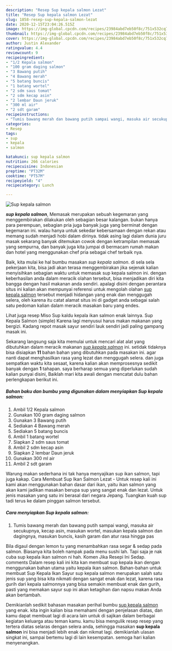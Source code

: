 ```yaml
---
description: "Resep Sup kepala salmon Lezat"
title: "Resep Sup kepala salmon Lezat"
slug: 1858-resep-sup-kepala-salmon-lezat
date: 2020-12-15T23:04:26.515Z
image: https://img-global.cpcdn.com/recipes/23984abd7eb50f8c/751x532cq70/sup-kepala-salmon-foto-resep-utama.jpg
thumbnail: https://img-global.cpcdn.com/recipes/23984abd7eb50f8c/751x532cq70/sup-kepala-salmon-foto-resep-utama.jpg
cover: https://img-global.cpcdn.com/recipes/23984abd7eb50f8c/751x532cq70/sup-kepala-salmon-foto-resep-utama.jpg
author: Justin Alexander
ratingvalue: 4.4
reviewcount: 9
recipeingredient:
- "1/2 Kepala salmon"
- "100 gram daging salmon"
- "3 Bawang putih"
- "4 Bawang merah"
- "5 batang buncis"
- "1 batang wortel"
- "2 sdm saus tomat"
- "2 sdm kecap asin"
- "2 lembar Daun jeruk"
- "300 ml air"
- "2 sdt garam"
recipeinstructions:
- "Tumis bawang merah dan bawang putih sampai wangi, masuka air secukupnya, kecap asin, masukan wortel, masukan kepala salmon dan dagingnya, masukan buncis, kasih garam dan atur rasa hingga pas"
categories:
- Resep
tags:
- sup
- kepala
- salmon

katakunci: sup kepala salmon 
nutrition: 266 calories
recipecuisine: Indonesian
preptime: "PT32M"
cooktime: "PT57M"
recipeyield: "4"
recipecategory: Lunch

---
```



![Sup kepala salmon](https://img-global.cpcdn.com/recipes/23984abd7eb50f8c/751x532cq70/sup-kepala-salmon-foto-resep-utama.jpg)

<b><i>sup kepala salmon</i></b>, Memasak merupakan sebuah kegemaran yang menggembirakan dilakukan oleh sebagian besar kalangan. bukan hanya para perempuan, sebagian pria juga banyak juga yang berminat dengan kegemaran ini. walau hanya untuk sekedar kebersamaan dengan rekan atau memang sudah menjadi hobi dalam dirinya. tidak asing lagi dalam dunia juru masak sekarang banyak ditemukan cowok dengan ketrampilan memasak yang sempurna, dan banyak juga kita jumpai di bermacam rumah makan dan hotel yang menggunakan chef pria sebagai chef terbaik nya.

Baik, kita mulai ke hal bumbu masakan <i>sup kepala salmon</i>. di sela sela pekerjaan kita, bisa jadi akan terasa menggembirakan jika sejenak kalian menyisihkan sebagian waktu untuk memasak sup kepala salmon ini. dengan keberhasilan anda dalam meracik olahan tersebut, bisa menjadikan diri kita bangga dengan hasil makanan anda sendiri. apalagi disini dengan perantara situs ini kalian akan mempunyai referensi untuk mengolah olahan <u>sup kepala salmon</u> tersebut menjadi hidangan yang enak dan menggugah selera, oleh karena itu catat alamat situs ini di gadget anda sebagai salah satu pedoman kalian dalam meracik masakan baru yang endes.

Lihat juga resep Miso Sup kaldu kepala ikan salmon enak lainnya. Sup Kepala Salmon (simple) Karena lagi menyusui harus makan makanan yang bergizi. Kadang repot masak sayur sendiri lauk sendiri jadi paling gampang masak ini.


Sekarang langsung saja kita memulai untuk mencari alat alat yang dibutuhkan dalam meracik makanan <u><i>sup kepala salmon</i></u> ini. setidak tidaknya bisa disiapkan <b>11</b> bahan bahan yang dibutuhkan pada masakan ini. agar nanti dapat menghasilkan rasa yang lezat dan menggugah selera. dan juga sempatkan waktu kita sesaat, karena kalian akan memprosesnya sedikit banyak dengan <b>1</b> tahapan. saya berharap semua yang diperlukan sudah kalian punyai disini, Baiklah mari kita awali dengan mencatat dulu bahan perlengkapan berikut ini.

<!--inarticleads1-->

##### Bahan baku dan bumbu yang digunakan dalam menyiapkan Sup kepala salmon:

1. Ambil 1/2 Kepala salmon
1. Gunakan 100 gram daging salmon
1. Gunakan 3 Bawang putih
1. Sediakan 4 Bawang merah
1. Sediakan 5 batang buncis
1. Ambil 1 batang wortel
1. Siapkan 2 sdm saus tomat
1. Ambil 2 sdm kecap asin
1. Siapkan 2 lembar Daun jeruk
1. Gunakan 300 ml air
1. Ambil 2 sdt garam


Warung makan sederhana ini tak hanya menyajikan sup ikan salmon, tapi juga kakap. Cara Membuat Sup Ikan Salmon Lezat - Untuk resep kali ini kami akan menggunakan bahan dasar dari ikan, yaitu ikan salmon yang akan kami jadikan masakan berupa sup yang sangat enak dan lezat. Untuk jenis masakan yang satu ini berasal dari negara Jepang. Tuangkan kuah sup tadi terus ke dalam pinggan salmon tersebut. 

<!--inarticleads2-->

##### Cara menyiapkan Sup kepala salmon:

1. Tumis bawang merah dan bawang putih sampai wangi, masuka air secukupnya, kecap asin, masukan wortel, masukan kepala salmon dan dagingnya, masukan buncis, kasih garam dan atur rasa hingga pas


Bila digaul dengan lemon tu yang menambahkan rasa segar &amp; sedap pada salmon. Biasanya kita boleh nampak pada menu sushi lah. Tapi saja je nak cuba sup kepala ikan salmon ni hah. Komen Jika Resepi Ini Sedap. comments Dalam resep kali ini kita kan membuat sup kepala ikan dengan menggunakan bahan utama yaitu kepala ikan salmon. Bahan-bahan untuk membuat Sup Kepala Ikan Sayur sup kepala salmon merupakan salah satu jenis sup yang bisa kita nikmati dengan sangat enak dan lezat, karena rasa gurih dari kepala salmonnya yang bisa semakin membuat enak dan gurih, pasti yang memakan sayur sup ini akan ketagihan dan napsu makan Anda akan bertambah. 

Demikianlah sedikit bahasan masakan perihal bumbu <u>sup kepala salmon</u> yang enak. kita ingin kalian bisa memahami dengan penjelasan diatas, dan kamu dapat membuat lagi di acara lain untuk di sajikan dalam berbagai kegiatan keluarga atau teman kamu. kamu bisa mengulik resep resep yang tertera diatas selaras dengan selera anda, sehingga masakan <b>sup kepala salmon</b> ini bisa menjadi lebih enak dan nikmat lagi. demikianlah ulasan singkat ini, sampai bertemu lagi di lain kesempatan. semoga hari kalian menyenangkan.
